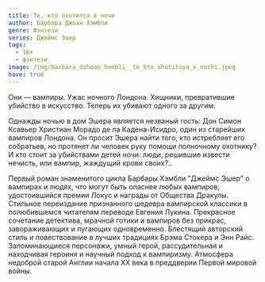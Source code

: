 ```yaml
---
title: Те, кто охотится в ночи
author: Барбара Джоан Хэмбли
genre: Фэнтези
series: Джеймс Эшер
tags:
  - 16+
  - фэнтези
image: /img/barbara_dzhoan_hembli__te_kto_ohotitsya_v_nochi.jpeg
have: true
---
```

Они — вампиры. Ужас ночного Лондона. Хищники, превратившие убийство в искусство. Теперь их убивают одного за другим.

Однажды ночью в дом Эшера является незваный гость: Дон Симон Ксавьер Христиан Морадо де ла Кадена-Исидро, один из старейших вампиров Лондона. Он просит Эшера найти того, кто истребляет его собратьев, но протянет ли человек руку помощи полночному охотнику? И кто стоит за убийствами детей ночи: люди, решившие извести нечисть, или вампир, жаждущий крови своих?..

Первый роман знаменитого цикла Барбары Хэмбли "Джеймс Эшер" о вампирах и людях, что могут быть опаснее любых вампиров, удостоившийся премии Локус и награды от Общества Дракулы. Стильное переиздание признанного шедевра вампирской классики в полюбившемся читателям переводе Евгения Лукина. Прекрасное сочетание детектива, мрачной готики и вампиров без прикрас, завораживающих и пугающих одновременно. Блестящий авторский стиль и повествование в лучших традициях Брэма Стокера и Энн Райс. Запоминающиеся персонажи, умный герой, рассудительная и находчивая героиня и научный подход к вампиризму. Атмосфера недоброй старой Англии начала XX века в преддверии Первой мировой войны.